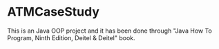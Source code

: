 # ATMCaseStudy
This is an Java OOP project and it has been done through "Java How To Program, Ninth Edition, Deitel & Deitel" book.
